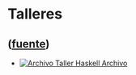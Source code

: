 # Talleres
([fuente](https://campus.exactas.uba.ar/course/view.php?id=1059&section=9))
---
  - [ ![Archivo](https://campus.exactas.uba.ar/theme/image.php/magazine/core/1462913092/f/archive) Taller Haskell  Archivo  ](https://campus.exactas.uba.ar/mod/resource/view.php?id=57574)

